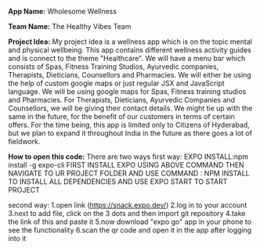 **App Name:** Wholesome Wellness

**Team Name:** The Healthy Vibes Team

**Project Idea:** My project idea is a wellness app which is on the topic mental and physical wellbeing. This app contains different wellness activity guides and is connect to the theme "Healthcare". We will have a menu bar which consists of Spas, Fitness Training Studios, Ayurvedic companies,  Therapists, Dieticians, Counsellors and Pharmacies. We will either be using the help of custom google maps or just regular JSX and JavaScript language. We will be using google maps for Spas, Fitness training studios and Pharmacies. For Therapists, Dieticians, Ayurvedic Companies and Counsellors, we will be giving their contact details. We might tie up with the same in the future, for the benefit of our customers in terms of certain offers. For the time being, this app is limited only to Citizens of Hyderabad, but we plan to expand it throughout India in the future as there goes a lot of fieldwork.

**How to open this code:** There are two ways
first way: EXPO INSTALL:npm install -g expo-cli
           FIRST INSTALL EXPO USING ABOVE COMMAND
           THEN NAVIGATE TO UR PROJECT FOLDER
           AND USE COMMAND : NPM INSTALL TO INSTALL ALL DEPENDENCIES
           AND USE EXPO START TO START PROJECT

second way: 1.open link (https://snack.expo.dev/) 
            2.log in to your account
            3.next to add file, click on the 3 dots and then import git repository
            4.take the link of this and paste it
            5.now download "expo go" app in your phone to see the functionality 
            6.scan the qr code and open it in the app after logging into it
